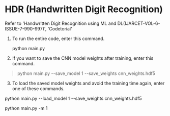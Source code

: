 # HDR (Handwritten Digit Recognition)
Refer to 'Handwritten Digit Recognition using ML and DL(IJARCET-VOL-6-ISSUE-7-990-997)', 'Codetorial'

1. To run the entire code, enter this command.

    python main.py


2. If you want to save the CNN model weights after training, enter this command.

  > python main.py --save_model 1 --save_weights cnn_weights.hdf5
  


3. To load the saved model weights and avoid the training time again, enter one of these commands.

  python main.py --load_model 1 --save_weights cnn_weights.hdf5
  
  python main.py -m 1
